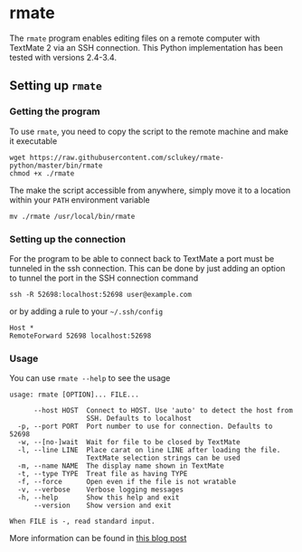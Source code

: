 # rmate

The `rmate` program enables editing files on a remote computer with TextMate 2 via an SSH connection. This Python implementation has been tested with versions 2.4-3.4.

## Setting up `rmate`

### Getting the program

To use `rmate`, you need to copy the script to the remote machine and make it executable

	wget https://raw.githubusercontent.com/sclukey/rmate-python/master/bin/rmate
	chmod +x ./rmate

The make the script accessible from anywhere, simply move it to a location within your `PATH` environment variable

	mv ./rmate /usr/local/bin/rmate

### Setting up the connection

For the program to be able to connect back to TextMate a port must be tunneled in the ssh connection. This can be done by just adding an option to tunnel the port in the SSH connection command

	ssh -R 52698:localhost:52698 user@example.com

or by adding a rule to your `~/.ssh/config`

	Host *
	RemoteForward 52698 localhost:52698

### Usage

You can use `rmate --help` to see the usage

	usage: rmate [OPTION]... FILE...
	
	      --host HOST  Connect to HOST. Use 'auto' to detect the host from
	                   SSH. Defaults to localhost
	  -p, --port PORT  Port number to use for connection. Defaults to 52698
	  -w, --[no-]wait  Wait for file to be closed by TextMate
	  -l, --line LINE  Place carat on line LINE after loading the file.
	                   TextMate selection strings can be used
	  -m, --name NAME  The display name shown in TextMate
	  -t, --type TYPE  Treat file as having TYPE
	  -f, --force      Open even if the file is not wratable
	  -v, --verbose    Verbose logging messages
	  -h, --help       Show this help and exit
	      --version    Show version and exit
	
	When FILE is -, read standard input.

More information can be found in [this blog post](http://blog.macromates.com/2011/mate-and-rmate/)
